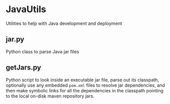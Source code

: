 JavaUtils
=========

Utilities to help with Java development and deployment

## jar.py
Python class to parse Java jar files

## getJars.py
Python script to look inside an executable jar file, parse out its
classpath, optionally use any embedded `pom.xml` files to resolve jar dependencies, and then make symbolic links for all the dependencies in the classpath pointing to the local on-disk maven repository jars.